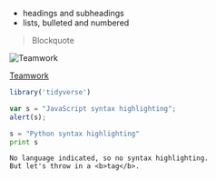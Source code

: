 * headings and subheadings
* lists, bulleted and numbered
> Blockquote

![Teamwork](https://clipartix.com/wp-content/uploads/2016/07/Teamwork-clipart-illustrations-free-clipart-images.jpg "Together We Can Make It")

[Teamwork](https://clipartix.com/wp-content/uploads/2016/07/Teamwork-clipart-illustrations-free-clipart-images.jpg "Together We Can Make It")

```r
library('tidyverse')
```

```javascript
var s = "JavaScript syntax highlighting";
alert(s);
```
 
```python
s = "Python syntax highlighting"
print s
```
 
```
No language indicated, so no syntax highlighting. 
But let's throw in a <b>tag</b>.
```
